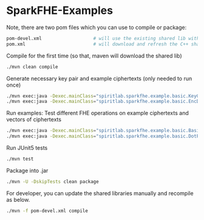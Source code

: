 # SparkFHE-Examples

Note, there are two pom files which you can use to compile or package:
```bash
pom-devel.xml                   # will use the existing shared lib within ./libSparkFHE/lib
pom.xml                         # will download and refresh the C++ shared lib from our repo
```

Compile for the first time (so that, maven will download the shared lib)
```bash
./mvn clean compile
```

Generate necessary key pair and example ciphertexts (only needed to run once)
```bash
./mvn exec:java -Dexec.mainClass="spiritlab.sparkfhe.example.basic.KeyGenExample" -Dexec.args="local"      # this will generate the example key pair
./mvn exec:java -Dexec.mainClass="spiritlab.sparkfhe.example.basic.EncDecExample" -Dexec.args="local"      # this will generate some ciphertexts
```

Run examples: Test different FHE operations on example ciphertexts and vectors of ciphertexts
```bash
./mvn exec:java -Dexec.mainClass="spiritlab.sparkfhe.example.basic.BasicOPsExample" -Dexec.args="local"    # this will perform some basic FHE operations
./mvn exec:java -Dexec.mainClass="spiritlab.sparkfhe.example.basic.DotProductExample" -Dexec.args="local"  # this will perform dot product calculation on vectors of encrypted numbers 
```

Run JUnit5 tests
```bash
./mvn test
```

Package into .jar
```bash
./mvn -U -DskipTests clean package
```




For developer, you can update the shared libraries manually and recompile as below.
```bash
./mvn -f pom-devel.xml compile
```

